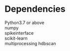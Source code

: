 # Dependencies

Python3.7 or above  
numpy  
spikeinterface  
scikit-learn  
multiprocessing
hdbscan
